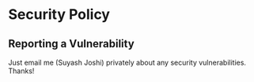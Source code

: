 # Security Policy

## Reporting a Vulnerability

Just email me (Suyash Joshi) privately about any security vulnerabilities. Thanks!
